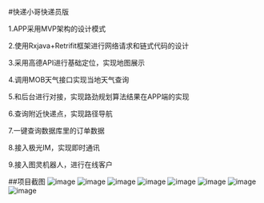 #快递小哥快递员版

1.APP采用MVP架构的设计模式

2.使用Rxjava+Retrifit框架进行网络请求和链式代码的设计

3.采用高德API进行基础定位，实现地图展示

4.调用MOB天气接口实现当地天气查询

5.和后台进行对接，实现路劲规划算法结果在APP端的实现

6.查询附近快递点，实现路径导航

7.一键查询数据库里的订单数据

8.接入极光IM，实现即时通讯

9.接入图灵机器人，进行在线客户

##项目截图
![image](https://github.com/xyj155/ExpressUserClient/tree/master/image/Screenshot_2018-08-06-11-01-45-511_com.example.ad.png)
![image](https://github.com/xyj155/ExpressUserClient/tree/master/image/Screenshot_2018-08-06-11-01-53-047_com.example.ad.png)
![image](https://github.com/xyj155/ExpressUserClient/tree/master/image/Screenshot_2018-08-06-11-01-57-250_com.example.ad.png)
![image](https://github.com/xyj155/ExpressUserClient/tree/master/image/Screenshot_2018-08-06-11-01-59-745_com.example.ad.png)
![image](https://github.com/xyj155/ExpressUserClient/tree/master/image/Screenshot_2018-08-06-11-02-06-410_com.example.ad.png)
![image](https://github.com/xyj155/ExpressUserClient/tree/master/image/Screenshot_2018-08-06-11-02-09-998_com.example.ad.png)
![image](https://github.com/xyj155/ExpressUserClient/tree/master/image/Screenshot_2018-08-06-11-02-13-280_com.example.ad.png)
![image](https://github.com/xyj155/ExpressUserClient/tree/master/image/Screenshot_2018-08-06-11-02-16-075_com.example.ad.png)

